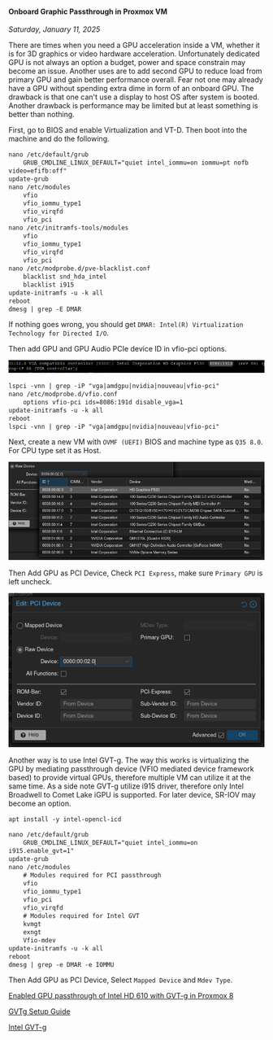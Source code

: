 #### Onboard Graphic Passthrough in Proxmox VM 
_Saturday, January 11, 2025_

There are times when you need a GPU acceleration inside a VM, whether it is for 
3D graphics or video hardware acceleration. Unfortunately dedicated GPU is not 
always an option a budget, power and space constrain may become an issue. Another 
uses are to add second GPU to reduce load from primary GPU and gain better 
performance overall. Fear not one may already have a GPU without spending extra 
dime in form of an onboard GPU. The drawback is that one can't use a display 
to host OS after system is booted. Another drawback is performance may be 
limited but at least something is better than nothing. 

First, go to BIOS and enable Virtualization and VT-D. Then boot into the machine and do the following.
```
nano /etc/default/grub
    GRUB_CMDLINE_LINUX_DEFAULT="quiet intel_iommu=on iommu=pt nofb video=efifb:off"
update-grub
nano /etc/modules
    vfio
    vfio_iommu_type1
    vfio_virqfd
    vfio_pci
nano /etc/initramfs-tools/modules
    vfio
    vfio_iommu_type1
    vfio_virqfd
    vfio_pci
nano /etc/modprobe.d/pve-blacklist.conf
    blacklist snd_hda_intel
    blacklist i915
update-initramfs -u -k all
reboot
dmesg | grep -E DMAR
```
If nothing goes wrong, you should get `DMAR: Intel(R) Virtualization Technology for Directed I/O`.

Then add GPU and GPU Audio PCIe device ID in vfio-pci options.

![img_lg](./posts/2025-01-11-onboard-graphic-passthrough-in-proxmox-vm/03.png)

```
lspci -vnn | grep -iP "vga|amdgpu|nvidia|nouveau|vfio-pci"
nano /etc/modprobe.d/vfio.conf  
    options vfio-pci ids=8086:191d disable_vga=1
update-initramfs -u -k all
reboot
lspci -vnn | grep -iP "vga|amdgpu|nvidia|nouveau|vfio-pci"
```

Next, create a new VM with `OVMF (UEFI)` BIOS and machine type as `Q35 8.0`. 
For CPU type set it as Host.

![img](./posts/2025-01-11-onboard-graphic-passthrough-in-proxmox-vm/01.png)

Then Add GPU as PCI Device, Check `PCI Express`, make sure `Primary GPU` is left uncheck.

![img](./posts/2025-01-11-onboard-graphic-passthrough-in-proxmox-vm/02.png)

Another way is to use Intel GVT-g. The way this works is virtualizing the GPU by mediating 
passthrough device (VFIO mediated device framework based) to provide virtual GPUs, therefore 
multiple VM can utilize it at the same time. As a side note GVT-g utilize i915 driver, 
therefore only Intel Broadwell to Comet Lake iGPU is supported. For later device, SR-IOV 
may become an option.

```
apt install -y intel-opencl-icd 
```
```
nano /etc/default/grub 
    GRUB_CMDLINE_LINUX_DEFAULT="quiet intel_iommu=on i915.enable_gvt=1" 
update-grub 
nano /etc/modules 
    # Modules required for PCI passthrough
    vfio
    vfio_iommu_type1
    vfio_pci
    vfio_virqfd
    # Modules required for Intel GVT
    kvmgt
    exngt
    Vfio-mdev 
update-initramfs -u -k all 
reboot
dmesg | grep -e DMAR -e IOMMU 
```

Then Add GPU as PCI Device, Select `Mapped Device` and `Mdev Type`.

[Enabled GPU passthrough of Intel HD 610 with GVT-g in Proxmox 8](https://forum.proxmox.com/threads/enabled-gpu-passthrough-of-intel-hd-610-with-gvt-g-in-proxmox-8.134461/)

[GVTg Setup Guide](https://github.com/intel/gvt-linux/wiki/GVTg_Setup_Guide)

[Intel GVT-g](https://wiki.archlinux.org/title/Intel_GVT-g)